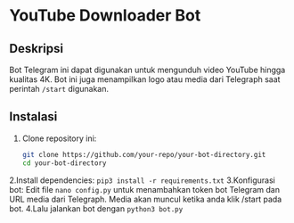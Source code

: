 # YouTube Downloader Bot

## Deskripsi
Bot Telegram ini dapat digunakan untuk mengunduh video YouTube hingga kualitas 4K. Bot ini juga menampilkan logo atau media dari Telegraph saat perintah `/start` digunakan.

## Instalasi

1. Clone repository ini:
   ```bash
   git clone https://github.com/your-repo/your-bot-directory.git
   cd your-bot-directory
2.Install dependencies: `pip3 install -r requirements.txt`
3.Konfigurasi bot:
  Edit file `nano config.py` untuk menambahkan token bot Telegram dan URL media dari Telegraph.
  Media akan muncul ketika anda klik /start pada bot.
4.Lalu jalankan bot dengan `python3 bot.py`
